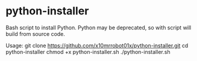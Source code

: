 # python-installer
Bash script to install Python. Python may be deprecated, so with script will build from source code.

Usage:
git clone https://github.com/x10mrrobot01x/python-installer.git
cd python-installer
chmod +x python-installer.sh
./python-installer.sh
